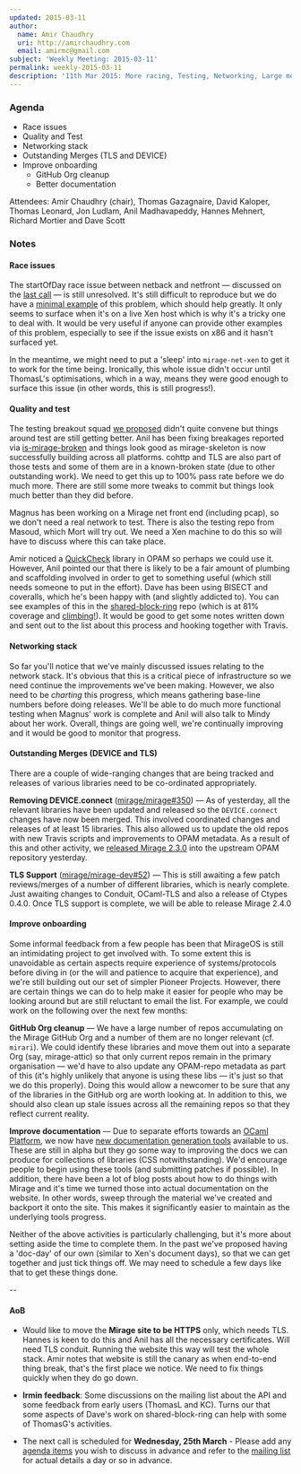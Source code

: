 ```yaml
---
updated: 2015-03-11
author:
  name: Amir Chaudhry
  uri: http://amirchaudhry.com
  email: amirmc@gmail.com
subject: 'Weekly Meeting: 2015-03-11'
permalink: weekly-2015-03-11
description: '11th Mar 2015: More racing, Testing, Networking, Large merges and Cleanups'
---
```


### Agenda ###

- Race issues
- Quality and Test
- Networking stack
- Outstanding Merges (TLS and DEVICE)
- Improve onboarding
  - GitHub Org cleanup
  - Better documentation


Attendees:
Amir Chaudhry (chair), Thomas Gazagnaire, David Kaloper, Thomas Leonard,
Jon Ludlam, Anil Madhavapeddy, Hannes Mehnert, Richard Mortier and Dave Scott


### Notes ###

#### Race issues #### 

The startOfDay race issue between netback and netfront — discussed on the
[last call][notes-race] — is still unresolved. It's still difficult to
reproduce but we do have a [minimal example][eg-race] of this problem, which
should help greatly. It only seems to surface when it's on a live Xen host
which is why it's a tricky one to deal with.  It would be very useful if
anyone can provide other examples of this problem, especially to see if the
issue exists on x86 and it hasn't surfaced yet.

In the meantime, we might need to put a 'sleep' into `mirage-net-xen` to get
it to work for the time being. Ironically, this whole issue didn't occur until
ThomasL's optimisations, which in a way, means they were good enough to
surface this issue (in other words, this is still progress!).

[notes-race]: https://mirage.io/weekly/weekly-2015-02-25#miragenetxenraceissue
[eg-race]: https://github.com/mirage/mirage-net-xen/issues/20#issuecomment-78264578


#### Quality and test #### 

The testing breakout squad [we proposed][notes-qa] didn't quite convene but
things around test are still getting better. Anil has been fixing breakages
reported via [is-mirage-broken][test] and things look good as mirage-skeleton
is now successfully building across all platforms. cohttp and TLS are also
part of those tests and some of them are in a known-broken state (due to other
outstanding work). We need to get this up to 100% pass rate before we do much
more. There are still some more tweaks to commit but things look much better
than they did before.

Magnus has been working on a Mirage net front end (including pcap), so we don't
need a real network to test. There is also the testing repo from Masoud, which
Mort will try out.  We need a Xen machine to do this so will have to
discuss where this can take place.

Amir noticed a [QuickCheck][] library in OPAM so perhaps we could
use it. However, Anil pointed our that there is likely to be a fair amount of
plumbing and scaffolding involved in order to get to something useful (which
still needs someone to put in the effort). Dave has been using BISECT and
coveralls, which he's been happy with (and slightly addicted to).  You can see
examples of this in the [shared-block-ring][] repo (which is at 81% coverage
and [climbing!][coveralls-block]).  It would be good to get some notes written
down and sent out to the list about this process and hooking together with
Travis.  

[notes-qa]: https://mirage.io/weekly/weekly-2015-02-25#Qualityandtestinfrastructure
[test]: https://github.com/mirage/is-mirage-broken/blob/master/logs/README.md
[QuickCheck]: http://opam.ocaml.org/packages/quickcheck/quickcheck.1.0.2/
[shared-block-ring]: https://github.com/mirage/shared-block-ring
[coveralls-block]: https://coveralls.io/r/mirage/shared-block-ring?branch=master

#### Networking stack ####

So far you'll notice that we've mainly discussed issues relating to the
network stack.  It's obvious that this is a critical piece of infrastructure so
we need continue the improvements we've been making.  However, we also need to
be *charting* this progress, which means gathering base-line numbers before
doing releases. We'll be able to do much more functional testing when Magnus'
work is complete and Anil will also talk to Mindy about her work. Overall,
things are going well, we're continually improving and it would be good to
monitor that progress.


#### Outstanding Merges (DEVICE and TLS) ####

There are a couple of wide-ranging changes that are being tracked and releases
of various libraries need to be co-ordinated appropriately.

**Removing DEVICE.connect** ([mirage/mirage#350][]) — As of yesterday, all the
relevant libraries have been updated and released so the `DEVICE.connect`
changes have now been merged. This involved coordinated changes and releases
of at least 15 libraries.  This also allowed us to update the old repos with
new Travis scripts and improvements to OPAM metadata.  As a result of this and
other activity, we [released Mirage 2.3.0][releases] into the upstream OPAM
repository yesterday.

**TLS Support** ([mirage/mirage-dev#52][]) — This is still awaiting a few
patch reviews/merges of a number of different libraries, which is nearly
complete. Just awaiting changes to Conduit, OCaml-TLS and also a release of 
Ctypes 0.4.0. Once TLS support is complete, we will be able to release
Mirage 2.4.0

[mirage/mirage#350]: https://github.com/mirage/mirage/pull/350
[mirage/mirage-dev#52]: https://github.com/mirage/mirage-dev/pull/52
[releases]: https://mirage.io/releases#miragev230Interfacecleanupsandentropysupport

#### Improve onboarding ####

Some informal feedback from a few people has been that MirageOS is still an
intimidating project to get involved with. To some extent this is unavoidable
as certain aspects require experience of systems/protocols before diving in
(or the will and patience to acquire that experience), and we're still
building out our set of simpler Pioneer Projects. However, there are certain
things we can do to help make it easier for people who may be looking around
but are still reluctant to email the list. For example, we could work on the
following over the next few months:

**GitHub Org cleanup** — We have a large number of repos accumulating on the
Mirage GitHub Org and a number of them are no longer relevant (cf. `mirari`).
We could identify these libraries and move them out into a separate Org
(say, mirage-attic) so that only current repos remain in the primary
organisation — we'd have to also update any OPAM-repo metadata as part of this
(it's highly unlikely that anyone is using these libs — it's just so that we do
this properly).  Doing this would allow a newcomer to be sure that any of the
libraries in the GitHub org are worth looking at. In addition to this, we
should also clean up stale issues across all the remaining repos so that they
reflect current reality.

**Improve documentation** — Due to separate efforts towards an
[OCaml Platform][platform], we now have
[new documentation generation tools][codoc] available to us. These are still
in alpha but they go some way to improving the docs we can produce for
collections of libraries (CSS notwithstanding). We'd encourage people to begin
using these tools (and submitting patches if possible). In addition, there
have been a lot of blog posts about how to do things with Mirage and it's time
we turned those into actual documentation on the website. In other words,
sweep through the material we've created and backport it onto the site. This
makes it significantly easier to maintain as the underlying tools progress.

Neither of the above activities is particularly challenging, but it's more
about setting aside the time to complete them.  In the past we've proposed
having a 'doc-day' of our own (similar to Xen's document days), so that we can
get together and just tick things off.  We may need to schedule a few days
like that to get these things done.

[platform]: http://www.cl.cam.ac.uk/projects/ocamllabs/tasks/index.html#platform
[codoc]: http://opam.ocaml.org/blog/codoc-0-2-0-released/

-- 

#### AoB ####

- Would like to move the **Mirage site to be HTTPS** only, which needs TLS.
Hannes is keen to do this and Anil has all the necessary certificates.  Will
need TLS conduit. Running the website this way will test the whole stack. Amir
notes that website is still the canary as when end-to-end thing break, that's
the first place we notice. We need to fix things quickly when they do go down.

- **Irmin feedback**: Some discussions on the mailing list about the API and
some feedback from early users (ThomasL and KC). Turns our that some aspects
of Dave's work on shared-block-ring can help with some of ThomasG's activities.

- The next call is scheduled for **Wednesday, 25th March** - Please add any
[agenda items][call-agenda] you wish to discuss in advance and refer to the
[mailing list][mir-mail] for actual details a day or so in advance.

[call-agenda]: https://github.com/mirage/mirage-www/wiki/Call-Agenda
[mir-mail]: http://lists.xenproject.org/cgi-bin/mailman/listinfo/mirageos-devel

